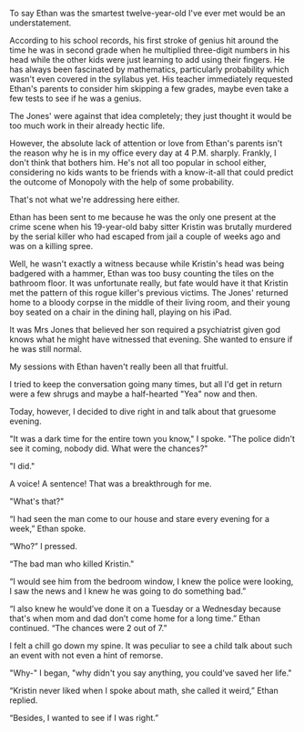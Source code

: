 To say Ethan was the smartest twelve-year-old I've ever met would be an understatement. 

According to his school records, his first stroke of genius hit around the time he was in second grade when he multiplied three-digit numbers in his head while the other kids were just learning to add using their fingers. He has always been fascinated by mathematics, particularly probability which wasn't even covered in the syllabus yet. His teacher immediately requested Ethan's parents to consider him skipping a few grades, maybe even take a few tests to see if he was a genius. 

The Jones' were against that idea completely; they just thought it would be too much work in their already hectic life. 

However, the absolute lack of attention or love from Ethan's parents isn't the reason why he is in my office every day at 4 P.M. sharply. Frankly, I don't think that bothers him. He's not all too popular in school either, considering no kids wants to be friends with a know-it-all that could predict the outcome of Monopoly with the help of some probability. 

That's not what we're addressing here either. 

Ethan has been sent to me because he was the only one present at the crime scene when his 19-year-old baby sitter Kristin was brutally murdered by the serial killer who had escaped from jail a couple of weeks ago and was on a killing spree.

Well, he wasn't exactly a witness because while Kristin's head was being badgered with a hammer, Ethan was too busy counting the tiles on the bathroom floor. It was unfortunate really, but fate would have it that Kristin met the pattern of this rogue killer's previous victims. The Jones' returned home to a bloody corpse in the middle of their living room, and their young boy seated on a chair in the dining hall, playing on his iPad. 

It was Mrs Jones that believed her son required a psychiatrist given god knows what he might have witnessed that evening. She wanted to ensure if he was still normal. 

My sessions with Ethan haven't really been all that fruitful. 

I tried to keep the conversation going many times, but all I'd get in return were a few shrugs and maybe a half-hearted "Yea" now and then. 

Today, however, I decided to dive right in and talk about that gruesome evening. 

"It was a dark time for the entire town you know," I spoke. "The police didn't see it coming, nobody did. What were the chances?"

"I did." 

A voice! A sentence! That was a breakthrough for me.

"What's that?" 

“I had seen the man come to our house and stare every evening for a week,” Ethan spoke. 

“Who?” I pressed.

“The bad man who killed Kristin."

“I would see him from the bedroom window, I knew the police were looking, I saw the news and I knew he was going to do something bad.”

“I also knew he would’ve done it on a Tuesday or a Wednesday because that's when mom and dad don’t come home for a long time.” Ethan continued. “The chances were 2 out of 7.” 

I felt a chill go down my spine. It was peculiar to see a child talk about such an event with not even a hint of remorse. 

"Why-" I began, "why didn't you say anything, you could've saved her life." 

“Kristin never liked when I spoke about math, she called it weird,” Ethan replied. 

“Besides, I wanted to see if I was right.”
